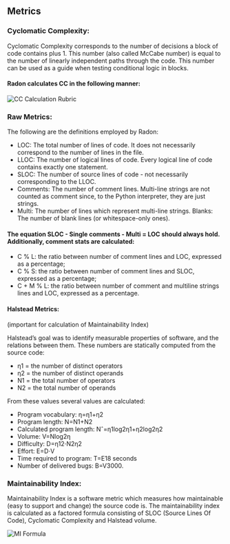 ## Metrics

### Cyclomatic Complexity:

Cyclomatic Complexity corresponds to the number of decisions a block of code contains plus 1. This number (also called McCabe number) is equal to the number of linearly independent paths through the code. This number can be used as a guide when testing conditional logic in blocks.

#### Radon calculates CC in the following manner:

![CC Calculation Rubric](C:/Users/riflerRick/Desktop/NiitUniversityCSE_course/3rdyr/semester5/softwareEngineering/project/gitRepos/docs/design-docs/SoftwareCodingMetrices/CC.PNG)

### Raw Metrics:

The following are the definitions employed by Radon:

- LOC: The total number of lines of code. It does not necessarily correspond to the number of lines in the file.
- LLOC: The number of logical lines of code. Every logical line of code contains exactly one statement.
- SLOC: The number of source lines of code - not necessarily corresponding to the LLOC.
- Comments: The number of comment lines. Multi-line strings are not counted as comment since, to the Python interpreter, they are just strings.
- Multi: The number of lines which represent multi-line strings.
Blanks: The number of blank lines (or whitespace-only ones).

#### The equation SLOC - Single comments - Multi = LOC should always hold. Additionally, comment stats are calculated:

- C % L: the ratio between number of comment lines and LOC, expressed as a percentage;
- C % S: the ratio between number of comment lines and SLOC, expressed as a percentage;
- C + M % L: the ratio between number of comment and multiline strings lines and LOC, expressed as a percentage.

#### Halstead Metrics: 
(important for calculation of Maintainability Index)

Halstead’s goal was to identify measurable properties of software, and the relations between them. These numbers are statically computed from the source code:

- η1 = the number of distinct operators
- η2 = the number of distinct operands
- N1 = the total number of operators
- N2 = the total number of operands

From these values several values are calculated:

- Program vocabulary: η=η1+η2
- Program length: N=N1+N2
- Calculated program length: Nˆ=η1log2η1+η2log2η2
- Volume: V=Nlog2η
- Difficulty: D=η12⋅N2η2
- Effort: E=D⋅V
- Time required to program: T=E18 seconds
- Number of delivered bugs: B=V3000.

### Maintainability Index:

Maintainability Index is a software metric which measures how maintainable (easy to support and change) the source code is. The maintainability index is calculated as a factored formula consisting of SLOC (Source Lines Of Code), Cyclomatic Complexity and Halstead volume.

![MI Formula](C:/Users/riflerRick/Desktop/NiitUniversityCSE_course/3rdyr/semester5/softwareEngineering/project/gitRepos/docs/design-docs/SoftwareCodingMetrices/MIFormula.png) 


